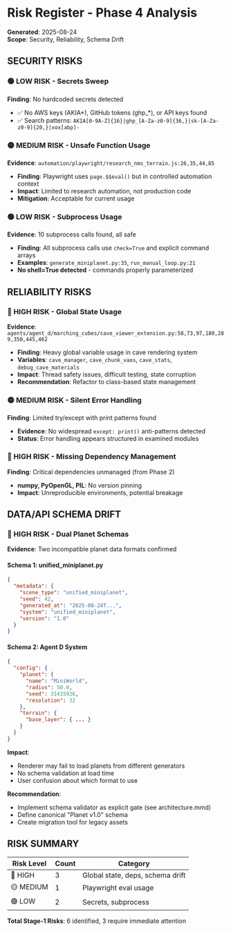# Risk Register - Phase 4 Analysis
**Generated**: 2025-08-24  
**Scope**: Security, Reliability, Schema Drift

## SECURITY RISKS

### 🟢 LOW RISK - Secrets Sweep
**Finding**: No hardcoded secrets detected
- ✅ No AWS keys (AKIA*), GitHub tokens (ghp_*), or API keys found
- ✅ Search patterns: `AKIA[0-9A-Z]{16}|ghp_[A-Za-z0-9]{36,}|sk-[A-Za-z0-9]{20,}|xox[abp]-`

### 🟡 MEDIUM RISK - Unsafe Function Usage  
**Evidence**: `automation/playwright/research_nms_terrain.js:26,35,44,85`
- **Finding**: Playwright uses `page.$$eval()` but in controlled automation context
- **Impact**: Limited to research automation, not production code
- **Mitigation**: Acceptable for current usage

### 🟢 LOW RISK - Subprocess Usage
**Evidence**: 10 subprocess calls found, all safe
- **Finding**: All subprocess calls use `check=True` and explicit command arrays
- **Examples**: `generate_miniplanet.py:35`, `run_manual_loop.py:21` 
- **No shell=True detected** - commands properly parameterized

## RELIABILITY RISKS

### 🔴 HIGH RISK - Global State Usage
**Evidence**: `agents/agent_d/marching_cubes/cave_viewer_extension.py:58,73,97,180,289,350,445,462`
- **Finding**: Heavy global variable usage in cave rendering system
- **Variables**: `cave_manager`, `cave_chunk_vaos`, `cave_stats`, `debug_cave_materials`
- **Impact**: Thread safety issues, difficult testing, state corruption
- **Recommendation**: Refactor to class-based state management

### 🟡 MEDIUM RISK - Silent Error Handling  
**Finding**: Limited try/except with print patterns found
- **Evidence**: No widespread `except: print()` anti-patterns detected
- **Status**: Error handling appears structured in examined modules

### 🔴 HIGH RISK - Missing Dependency Management
**Finding**: Critical dependencies unmanaged (from Phase 2)
- **numpy, PyOpenGL, PIL**: No version pinning
- **Impact**: Unreproducible environments, potential breakage

## DATA/API SCHEMA DRIFT

### 🔴 HIGH RISK - Dual Planet Schemas
**Evidence**: Two incompatible planet data formats confirmed

#### Schema 1: unified_miniplanet.py
```json
{
  "metadata": {
    "scene_type": "unified_miniplanet", 
    "seed": 42,
    "generated_at": "2025-08-24T...",
    "system": "unified_miniplanet",
    "version": "1.0"
  }
}
```

#### Schema 2: Agent D System  
```json
{
  "config": {
    "planet": {
      "name": "MiniWorld",
      "radius": 50.0,
      "seed": 31415926,
      "resolution": 32
    },
    "terrain": {
      "base_layer": { ... }
    }
  }
}
```

**Impact**: 
- Renderer may fail to load planets from different generators
- No schema validation at load time
- User confusion about which format to use

**Recommendation**: 
- Implement schema validator as explicit gate (see architecture.mmd)
- Define canonical "Planet v1.0" schema
- Create migration tool for legacy assets

## RISK SUMMARY

| Risk Level | Count | Category |
|------------|-------|----------|
| 🔴 HIGH    | 3     | Global state, deps, schema drift |
| 🟡 MEDIUM  | 1     | Playwright eval usage |  
| 🟢 LOW     | 2     | Secrets, subprocess |

**Total Stage-1 Risks**: 6 identified, 3 require immediate attention